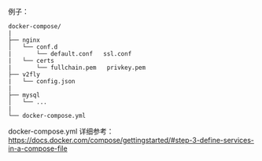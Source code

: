 例子：

    docker-compose/
    |
    ├── nginx
    │   └── conf.d
    |       └── default.conf   ssl.conf
    |   └── certs
    |       └── fullchain.pem   privkey.pem
    ├── v2fly
    |   └── config.json
    |
    ├── mysql
    │   └── ...
    |
    └── docker-compose.yml
  
docker-compose.yml 详细参考：
  https://docs.docker.com/compose/gettingstarted/#step-3-define-services-in-a-compose-file
  
  
